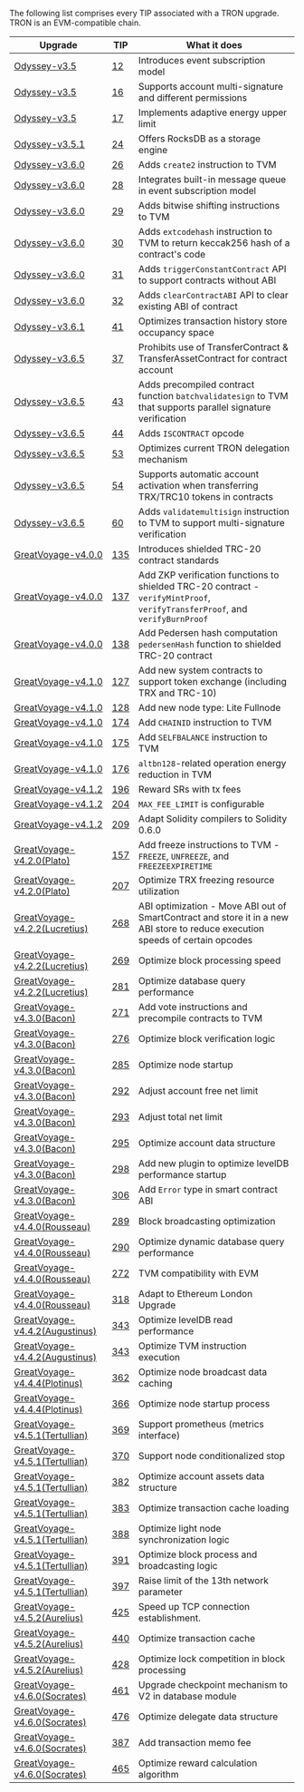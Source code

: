 The following list comprises every TIP associated with a TRON upgrade. TRON is an EVM-compatible chain.

| Upgrade                                                                                                     | TIP                                                                | What it does                                                                                                                   |
| ----------------------------------------------------------------------------------------------------------- | ------------------------------------------------------------------ | ------------------------------------------------------------------------------------------------------------------------------ |
| [Odyssey-v3.5](https://github.com/tronprotocol/java-tron/releases/tag/Odyssey-v3.5)                         | [12](https://github.com/tronprotocol/TIPs/blob/master/tip-12.md)   | Introduces event subscription model                                                                                            |
| [Odyssey-v3.5](https://github.com/tronprotocol/java-tron/releases/tag/Odyssey-v3.5)                         | [16](https://github.com/tronprotocol/TIPs/blob/master/tip-16.md)   | Supports account multi-signature and different permissions                                                                     |
| [Odyssey-v3.5](https://github.com/tronprotocol/java-tron/releases/tag/Odyssey-v3.5)                         | [17](https://github.com/tronprotocol/TIPs/blob/master/tip-17.md)   | Implements adaptive energy upper limit                                                                                         |
| [Odyssey-v3.5.1](https://github.com/tronprotocol/java-tron/releases/tag/Odyssey-v3.5.1)                     | [24](https://github.com/tronprotocol/TIPs/blob/master/tip-24.md)   | Offers RocksDB as a storage engine                                                                                             |
| [Odyssey-v3.6.0](https://github.com/tronprotocol/java-tron/releases/tag/Odyssey-v3.6.0)                     | [26](https://github.com/tronprotocol/TIPs/blob/master/tip-26.md)   | Adds `create2` instruction to TVM                                                                                              |
| [Odyssey-v3.6.0](https://github.com/tronprotocol/java-tron/releases/tag/Odyssey-v3.6.0)                     | [28](https://github.com/tronprotocol/TIPs/blob/master/tip-28.md)   | Integrates built-in message queue in event subscription model                                                                  |
| [Odyssey-v3.6.0](https://github.com/tronprotocol/java-tron/releases/tag/Odyssey-v3.6.0)                     | [29](https://github.com/tronprotocol/TIPs/blob/master/tip-29.md)   | Adds bitwise shifting instructions to TVM                                                                                      |
| [Odyssey-v3.6.0](https://github.com/tronprotocol/java-tron/releases/tag/Odyssey-v3.6.0)                     | [30](https://github.com/tronprotocol/TIPs/blob/master/tip-30.md)   | Adds `extcodehash` instruction to TVM to return keccak256 hash of a contract's code                                            |
| [Odyssey-v3.6.0](https://github.com/tronprotocol/java-tron/releases/tag/Odyssey-v3.6.0)                     | [31](https://github.com/tronprotocol/TIPs/blob/master/tip-31.md)   | Adds `triggerConstantContract` API to support contracts without ABI                                                            |
| [Odyssey-v3.6.0](https://github.com/tronprotocol/java-tron/releases/tag/Odyssey-v3.6.0)                     | [32](https://github.com/tronprotocol/TIPs/blob/master/tip-32.md)   | Adds `clearContractABI` API to clear existing ABI of contract                                                                  |
| [Odyssey-v3.6.1](https://github.com/tronprotocol/java-tron/releases/tag/Odyssey-v3.6.1)                     | [41](https://github.com/tronprotocol/TIPs/blob/master/tip-41.md)   | Optimizes transaction history store occupancy space                                                                            |
| [Odyssey-v3.6.5](https://github.com/tronprotocol/java-tron/releases/tag/Odyssey-v3.6.5)                     | [37](https://github.com/tronprotocol/TIPs/blob/master/tip-37.md)   | Prohibits use of TransferContract & TransferAssetContract for contract account                                                 |
| [Odyssey-v3.6.5](https://github.com/tronprotocol/java-tron/releases/tag/Odyssey-v3.6.5)                     | [43](https://github.com/tronprotocol/TIPs/blob/master/tip-43.md)   | Adds precompiled contract function `batchvalidatesign` to TVM that supports parallel signature verification                    |
| [Odyssey-v3.6.5](https://github.com/tronprotocol/java-tron/releases/tag/Odyssey-v3.6.5)                     | [44](https://github.com/tronprotocol/TIPs/blob/master/tip-44.md)   | Adds `ISCONTRACT` opcode                                                                                                       |
| [Odyssey-v3.6.5](https://github.com/tronprotocol/java-tron/releases/tag/Odyssey-v3.6.5)                     | [53](https://github.com/tronprotocol/TIPs/blob/master/tip-53.md)   | Optimizes current TRON delegation mechanism                                                                                    |
| [Odyssey-v3.6.5](https://github.com/tronprotocol/java-tron/releases/tag/Odyssey-v3.6.5)                     | [54](https://github.com/tronprotocol/TIPs/blob/master/tip-54.md)   | Supports automatic account activation when transferring TRX/TRC10 tokens in contracts                                          |
| [Odyssey-v3.6.5](https://github.com/tronprotocol/java-tron/releases/tag/Odyssey-v3.6.5)                     | [60](https://github.com/tronprotocol/TIPs/blob/master/tip-60.md)   | Adds `validatemultisign` instruction to TVM to support multi-signature verification                                            |
| [GreatVoyage-v4.0.0](https://github.com/tronprotocol/java-tron/releases/tag/GreatVoyage-v4.0.0)             | [135](https://github.com/tronprotocol/TIPs/blob/master/tip-135.md) | Introduces shielded TRC-20 contract standards                                                                                  |
| [GreatVoyage-v4.0.0](https://github.com/tronprotocol/java-tron/releases/tag/GreatVoyage-v4.0.0)             | [137](https://github.com/tronprotocol/TIPs/blob/master/tip-137.md) | Add ZKP verification functions to shielded TRC-20 contract - `verifyMintProof`, `verifyTransferProof`, and `verifyBurnProof`   |
| [GreatVoyage-v4.0.0](https://github.com/tronprotocol/java-tron/releases/tag/GreatVoyage-v4.0.0)             | [138](https://github.com/tronprotocol/TIPs/blob/master/tip-138.md) | Add Pedersen hash computation `pedersenHash` function to shielded TRC-20 contract                                              |
| [GreatVoyage-v4.1.0](https://github.com/tronprotocol/java-tron/releases/tag/GreatVoyage-v4.1.0)             | [127](https://github.com/tronprotocol/TIPs/blob/master/tip-127.md) | Add new system contracts to support token exchange (including TRX and TRC-10)                                                  |
| [GreatVoyage-v4.1.0](https://github.com/tronprotocol/java-tron/releases/tag/GreatVoyage-v4.1.0)             | [128](https://github.com/tronprotocol/TIPs/blob/master/tip-128.md) | Add new node type: Lite Fullnode                                                                                               |
| [GreatVoyage-v4.1.0](https://github.com/tronprotocol/java-tron/releases/tag/GreatVoyage-v4.1.0)             | [174](https://github.com/tronprotocol/TIPs/blob/master/tip-174.md) | Add `CHAINID` instruction to TVM                                                                                               |
| [GreatVoyage-v4.1.0](https://github.com/tronprotocol/java-tron/releases/tag/GreatVoyage-v4.1.0)             | [175](https://github.com/tronprotocol/TIPs/blob/master/tip-175.md) | Add `SELFBALANCE` instruction to TVM                                                                                           |
| [GreatVoyage-v4.1.0](https://github.com/tronprotocol/java-tron/releases/tag/GreatVoyage-v4.1.0)             | [176](https://github.com/tronprotocol/TIPs/blob/master/tip-176.md) | `altbn128`-related operation energy reduction in TVM                                                                           |
| [GreatVoyage-v4.1.2](https://github.com/tronprotocol/java-tron/releases/tag/GreatVoyage-v4.1.2)             | [196](https://github.com/tronprotocol/TIPs/blob/master/tip-196.md) | Reward SRs with tx fees                                                                                                        |
| [GreatVoyage-v4.1.2](https://github.com/tronprotocol/java-tron/releases/tag/GreatVoyage-v4.1.2)             | [204](https://github.com/tronprotocol/TIPs/blob/master/tip-204.md) | `MAX_FEE_LIMIT` is configurable                                                                                                |
| [GreatVoyage-v4.1.2](https://github.com/tronprotocol/java-tron/releases/tag/GreatVoyage-v4.1.2)             | [209](https://github.com/tronprotocol/TIPs/blob/master/tip-209.md) | Adapt Solidity compilers to Solidity 0.6.0                                                                                     |
| [GreatVoyage-v4.2.0(Plato)](https://github.com/tronprotocol/java-tron/releases/tag/GreatVoyage-v4.2.0)      | [157](https://github.com/tronprotocol/TIPs/blob/master/tip-157.md) | Add freeze instructions to TVM - `FREEZE`, `UNFREEZE`, and `FREEZEEXPIRETIME`                                                  |
| [GreatVoyage-v4.2.0(Plato)](https://github.com/tronprotocol/java-tron/releases/tag/GreatVoyage-v4.2.0)      | [207](https://github.com/tronprotocol/TIPs/blob/master/tip-207.md) | Optimize TRX freezing resource utilization                                                                                     |
| [GreatVoyage-v4.2.2(Lucretius)](https://github.com/tronprotocol/java-tron/releases/tag/GreatVoyage-v4.2.2)  | [268](https://github.com/tronprotocol/TIPs/blob/master/tip-268.md) | ABI optimization - Move ABI out of SmartContract and store it in a new ABI store to reduce execution speeds of certain opcodes |
| [GreatVoyage-v4.2.2(Lucretius)](https://github.com/tronprotocol/java-tron/releases/tag/GreatVoyage-v4.2.2)  | [269](https://github.com/tronprotocol/TIPs/blob/master/tip-269.md) | Optimize block processing speed                                                                                                |
| [GreatVoyage-v4.2.2(Lucretius)](https://github.com/tronprotocol/java-tron/releases/tag/GreatVoyage-v4.2.2)  | [281](https://github.com/tronprotocol/TIPs/blob/master/tip-281.md) | Optimize database query performance                                                                                            |
| [GreatVoyage-v4.3.0(Bacon)](https://github.com/tronprotocol/java-tron/releases/tag/GreatVoyage-v4.3.0)      | [271](https://github.com/tronprotocol/TIPs/blob/master/tip-271.md) | Add vote instructions and precompile contracts to TVM                                                                          |
| [GreatVoyage-v4.3.0(Bacon)](https://github.com/tronprotocol/java-tron/releases/tag/GreatVoyage-v4.3.0)      | [276](https://github.com/tronprotocol/TIPs/blob/master/tip-276.md) | Optimize block verification logic                                                                                              |
| [GreatVoyage-v4.3.0(Bacon)](https://github.com/tronprotocol/java-tron/releases/tag/GreatVoyage-v4.3.0)      | [285](https://github.com/tronprotocol/TIPs/blob/master/tip-285.md) | Optimize node startup                                                                                                          |
| [GreatVoyage-v4.3.0(Bacon)](https://github.com/tronprotocol/java-tron/releases/tag/GreatVoyage-v4.3.0)      | [292](https://github.com/tronprotocol/TIPs/blob/master/tip-292.md) | Adjust account free net limit                                                                                                  |
| [GreatVoyage-v4.3.0(Bacon)](https://github.com/tronprotocol/java-tron/releases/tag/GreatVoyage-v4.3.0)      | [293](https://github.com/tronprotocol/TIPs/blob/master/tip-293.md) | Adjust total net limit                                                                                                         |
| [GreatVoyage-v4.3.0(Bacon)](https://github.com/tronprotocol/java-tron/releases/tag/GreatVoyage-v4.3.0)      | [295](https://github.com/tronprotocol/TIPs/blob/master/tip-295.md) | Optimize account data structure                                                                                                |
| [GreatVoyage-v4.3.0(Bacon)](https://github.com/tronprotocol/java-tron/releases/tag/GreatVoyage-v4.3.0)      | [298](https://github.com/tronprotocol/TIPs/blob/master/tip-298.md) | Add new plugin to optimize levelDB performance startup                                                                         |
| [GreatVoyage-v4.3.0(Bacon)](https://github.com/tronprotocol/java-tron/releases/tag/GreatVoyage-v4.3.0)      | [306](https://github.com/tronprotocol/TIPs/blob/master/tip-306.md) | Add `Error` type in smart contract ABI                                                                                         |
| [GreatVoyage-v4.4.0(Rousseau)](https://github.com/tronprotocol/java-tron/releases/tag/GreatVoyage-v4.4.0)   | [289](https://github.com/tronprotocol/TIPs/blob/master/tip-289.md) | Block broadcasting optimization                                                                                                |
| [GreatVoyage-v4.4.0(Rousseau)](https://github.com/tronprotocol/java-tron/releases/tag/GreatVoyage-v4.4.0)   | [290](https://github.com/tronprotocol/TIPs/blob/master/tip-290.md) | Optimize dynamic database query performance                                                                                    |
| [GreatVoyage-v4.4.0(Rousseau)](https://github.com/tronprotocol/java-tron/releases/tag/GreatVoyage-v4.4.0)   | [272](https://github.com/tronprotocol/TIPs/blob/master/tip-272.md) | TVM compatibility with EVM                                                                                                     |
| [GreatVoyage-v4.4.0(Rousseau)](https://github.com/tronprotocol/java-tron/releases/tag/GreatVoyage-v4.4.0)   | [318](https://github.com/tronprotocol/TIPs/blob/master/tip-318.md) | Adapt to Ethereum London Upgrade                                                                                               |
| [GreatVoyage-v4.4.2(Augustinus)](https://github.com/tronprotocol/java-tron/releases/tag/GreatVoyage-v4.4.2) | [343](https://github.com/tronprotocol/TIPs/blob/master/tip-343.md) | Optimize levelDB read performance                                                                                              |
| [GreatVoyage-v4.4.2(Augustinus)](https://github.com/tronprotocol/java-tron/releases/tag/GreatVoyage-v4.4.2) | [343](https://github.com/tronprotocol/TIPs/blob/master/tip-344.md) | Optimize TVM instruction execution                                                                                             |
| [GreatVoyage-v4.4.4(Plotinus)](https://github.com/tronprotocol/java-tron/releases/tag/GreatVoyage-v4.4.4)   | [362](https://github.com/tronprotocol/TIPs/blob/master/tip-362.md) | Optimize node broadcast data caching                                                                                           |
| [GreatVoyage-v4.4.4(Plotinus)](https://github.com/tronprotocol/java-tron/releases/tag/GreatVoyage-v4.4.4)   | [366](https://github.com/tronprotocol/TIPs/blob/master/tip-366.md) | Optimize node startup process                                                                                                  |
| [GreatVoyage-v4.5.1(Tertullian)](https://github.com/tronprotocol/java-tron/releases/tag/GreatVoyage-v4.5.1) | [369](https://github.com/tronprotocol/TIPs/blob/master/tip-369.md) | Support prometheus (metrics interface)                                                                                         |
| [GreatVoyage-v4.5.1(Tertullian)](https://github.com/tronprotocol/java-tron/releases/tag/GreatVoyage-v4.5.1) | [370](https://github.com/tronprotocol/TIPs/blob/master/tip-370.md) | Support node conditionalized stop                                                                                              |
| [GreatVoyage-v4.5.1(Tertullian)](https://github.com/tronprotocol/java-tron/releases/tag/GreatVoyage-v4.5.1) | [382](https://github.com/tronprotocol/TIPs/blob/master/tip-382.md) | Optimize account assets data structure                                                                                         |
| [GreatVoyage-v4.5.1(Tertullian)](https://github.com/tronprotocol/java-tron/releases/tag/GreatVoyage-v4.5.1) | [383](https://github.com/tronprotocol/TIPs/blob/master/tip-383.md) | Optimize transaction cache loading                                                                                             |
| [GreatVoyage-v4.5.1(Tertullian)](https://github.com/tronprotocol/java-tron/releases/tag/GreatVoyage-v4.5.1) | [388](https://github.com/tronprotocol/TIPs/blob/master/tip-388.md) | Optimize light node synchronization logic                                                                                      |
| [GreatVoyage-v4.5.1(Tertullian)](https://github.com/tronprotocol/java-tron/releases/tag/GreatVoyage-v4.5.1) | [391](https://github.com/tronprotocol/TIPs/blob/master/tip-391.md) | Optimize block process and broadcasting logic                                                                                  |
| [GreatVoyage-v4.5.1(Tertullian)](https://github.com/tronprotocol/java-tron/releases/tag/GreatVoyage-v4.5.1) | [397](https://github.com/tronprotocol/TIPs/blob/master/tip-397.md) | Raise limit of the 13th network parameter                                                                                      |
| [GreatVoyage-v4.5.2(Aurelius)](https://github.com/tronprotocol/java-tron/releases/tag/GreatVoyage-v4.5.2)   | [425](https://github.com/tronprotocol/TIPs/blob/master/tip-425.md) | Speed up TCP connection establishment.                                                                                         |
| [GreatVoyage-v4.5.2(Aurelius)](https://github.com/tronprotocol/java-tron/releases/tag/GreatVoyage-v4.5.2)   | [440](https://github.com/tronprotocol/TIPs/blob/master/tip-440.md) | Optimize transaction cache                                                                                                     |
| [GreatVoyage-v4.5.2(Aurelius)](https://github.com/tronprotocol/java-tron/releases/tag/GreatVoyage-v4.5.2)   | [428](https://github.com/tronprotocol/TIPs/blob/master/tip-428.md) | Optimize lock competition in block processing                                                                                  |
| [GreatVoyage-v4.6.0(Socrates)](https://github.com/tronprotocol/java-tron/releases/tag/GreatVoyage-v4.6.0)   | [461](https://github.com/tronprotocol/TIPs/blob/master/tip-461.md) | Upgrade checkpoint mechanism to V2 in database module                                                                          |
| [GreatVoyage-v4.6.0(Socrates)](https://github.com/tronprotocol/java-tron/releases/tag/GreatVoyage-v4.6.0)   | [476](https://github.com/tronprotocol/TIPs/blob/master/tip-476.md) | Optimize delegate data structure                                                                                               |
| [GreatVoyage-v4.6.0(Socrates)](https://github.com/tronprotocol/java-tron/releases/tag/GreatVoyage-v4.6.0)   | [387](https://github.com/tronprotocol/TIPs/blob/master/tip-387.md) | Add transaction memo fee                                                                                                       |
| [GreatVoyage-v4.6.0(Socrates)](https://github.com/tronprotocol/java-tron/releases/tag/GreatVoyage-v4.6.0)   | [465](https://github.com/tronprotocol/TIPs/blob/master/tip-465.md) | Optimize reward calculation algorithm                                                                                          |
